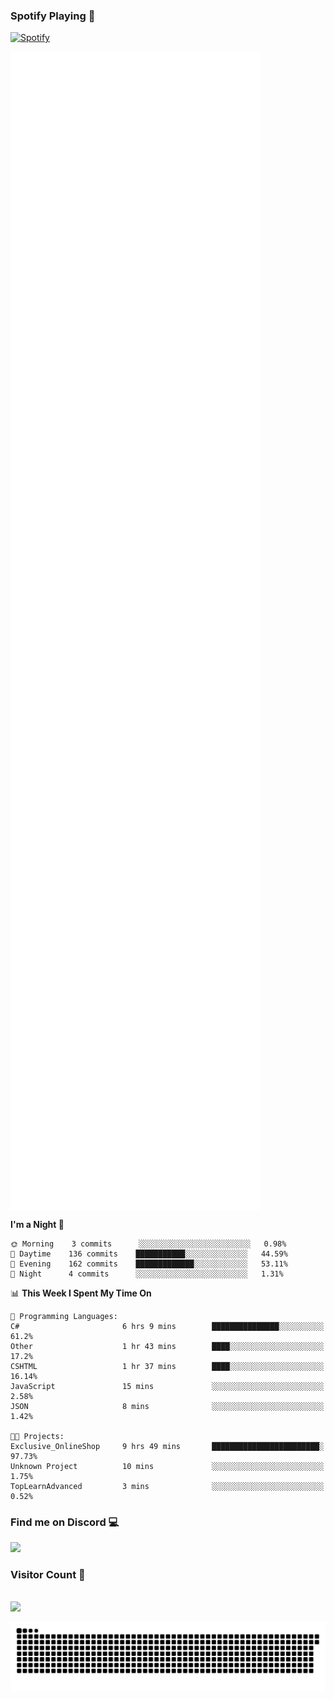 ### Spotify Playing 🎵
[![Spotify](https://spotify-livestats-callme-milad.vercel.app/api/spotify)](https://open.spotify.com/user/314mrt6dxn5cqoxklh3thbwlr6by)

<img align="center" src="/github-metrics.svg" alt="Metrics" width="400">

<!--START_SECTION:waka-->
**I'm a Night 🦉** 

```text
🌞 Morning    3 commits      ░░░░░░░░░░░░░░░░░░░░░░░░░   0.98% 
🌆 Daytime    136 commits    ███████████░░░░░░░░░░░░░░   44.59% 
🌃 Evening    162 commits    █████████████░░░░░░░░░░░░   53.11% 
🌙 Night      4 commits      ░░░░░░░░░░░░░░░░░░░░░░░░░   1.31%

```


📊 **This Week I Spent My Time On** 

```text
💬 Programming Languages: 
C#                       6 hrs 9 mins        ███████████████░░░░░░░░░░   61.2% 
Other                    1 hr 43 mins        ████░░░░░░░░░░░░░░░░░░░░░   17.2% 
CSHTML                   1 hr 37 mins        ████░░░░░░░░░░░░░░░░░░░░░   16.14% 
JavaScript               15 mins             ░░░░░░░░░░░░░░░░░░░░░░░░░   2.58% 
JSON                     8 mins              ░░░░░░░░░░░░░░░░░░░░░░░░░   1.42%

🐱‍💻 Projects: 
Exclusive_OnlineShop     9 hrs 49 mins       ████████████████████████░   97.73% 
Unknown Project          10 mins             ░░░░░░░░░░░░░░░░░░░░░░░░░   1.75% 
TopLearnAdvanced         3 mins              ░░░░░░░░░░░░░░░░░░░░░░░░░   0.52%

```


<!--END_SECTION:waka-->

### Find me on Discord 💻
<a href="https://discord.gg/pQVcABAxAy" rel="nofollow"> 
  <img src="https://discord.c99.nl/widget/theme-2/977957889358573609.png" data-canonical-src="https://discord.c99.nl/widget/theme-2/977957889358573609.png" style="max-width: 100%;"></a>

### Visitor Count 🔢
<p align="left"> 
  <br>
  <img src="https://profile-counter.glitch.me/callme-devil/count.svg" />
</p>

<img src="https://github.com/callme-devil/callme-devil/blob/output/github-contribution-grid-snake.svg" alt="snake" style="max-width: 100%;">
